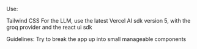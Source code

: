 Use:

Tailwind CSS
For the LLM, use the latest Vercel AI sdk version 5, with the groq provider and the react ui sdk 

Guidelines:
Try to break the app up into small manageable components
